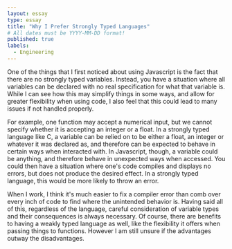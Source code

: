 ```yaml
---
layout: essay
type: essay
title: "Why I Prefer Strongly Typed Languages"
# All dates must be YYYY-MM-DD format!
published: true
labels:
  - Engineering
---
```



  One of the things that I first noticed about using Javascript is the fact that there are no strongly typed variables. Instead, you have a situation where all variables can be declared with no real specification for what that variable is. While I can see how this may simplify things in some ways, and allow for greater flexibility when using code, I also feel that this could lead to many issues if not handled properly. 

  For example, one function may accept a numerical input, but we cannot specify whether it is accepting an integer or a float. In a strongly typed language like C, a variable can be relied on to be either a float, an integer or whatever it was declared as, and therefore can be expected to behave in certain ways when interacted with. In Javascript, though, a variable could be anything, and therefore behave in unexpected ways when accessed. You could then have a situation where one's code compiles and displays no errors, but does not produce the desired effect. In a strongly typed language, this would be more likely to throw an error. 
  
  When I work, I think it's much easier to fix a compiler error than comb over every inch of code to find where the unintended behavior is. Having said all of this, regardless of the language, careful consideration of variable types and their consequences is always necessary. Of course, there are benefits to having a weakly typed language as well, like the flexibility it offers when passing things to functions. However I am still unsure if the advantages outway the disadvantages.

